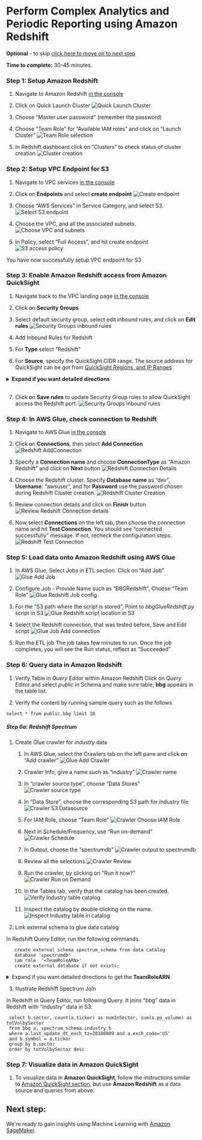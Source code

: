 # Perform Complex Analytics and Periodic Reporting using Amazon Redshift
**Optional** - to skip [click here to move on to next step](#next-step)

**Time to complete:** 30-45 minutes.

### Step 1: Setup Amazon Redshift

1. Navigate to Amazon Redshift [in the console](https://redshift.aws.amazon.com/)

1. Click on Quick Launch Cluster
  ![Quick Launch Cluster](assets/RedshiftQuickLaunch.png)

1. Choose “Master user password” (remember the password)

1. Choose “Team Role” for “Available IAM roles” and click on “Launch Cluster”
  ![Team Role selection](assets/RedshiftLaunchClusterRole.png)

1. In Redshift dashboard click on “Clusters” to check status of cluster creation
  ![Cluster creation](assets/RedshiftClusterComplete.png)

### Step 2: Setup VPC Endpoint for S3

1. Navigate to VPC services [in the console](https://quicksight.aws.amazon.com/)

1. Click on **Endpoints** and select **create endpoint**
  ![Create endpoint](assets/VPCCreateEndpoint.png)

1. Choose “AWS Services” in Service Category, and select S3.
  ![Select S3 endpoint](assets/VPCEndpointChooseS3.png)

1. Choose the VPC, and all the associated subnets.
  ![Choose VPC and subnets](assets/VPCEndpointRouteTable.png)

1. In Policy, select “Full Access”, and hit create endpoint
  ![S3 access policy](assets/VPCEndpointPolicyCreateEndpoint.png)

You have now successfully setup VPC endpoint for S3

### Step 3: Enable Amazon Redshift access from Amazon QuickSight

  1. Navigate back to the VPC landing page [in the console](https://console.aws.amazon.com/vpc/)

  1. Click on **Security Groups**

  1. Select default security group, select edit inbound rules, and click on **Edit rules**
    ![Security Groups inbound rules](assets/VPCSGInboundRules.png)

  1. Add Inbound Rules for Redshift

  1. For **Type** select "Redshift"

  1. For **Source**, specify the QuickSight CIDR range. The source address for QuickSight can be got from [QuickSight Regions, and IP Ranges](https://docs.aws.amazon.com/quicksight/latest/user/regions.html)

  <details>
  <summary><strong>Expand if you want detailed directions</strong></summary><p>

  1. Navigate to [QuickSight Regions, and IP Ranges](https://docs.aws.amazon.com/quicksight/latest/user/regions.html)

  1. Locate the section corresponding to the region your instance is running (E.g., _us_east_1_)

  1. Find the **IP address range** and copy the corresponding value (E.g., _52.23.63.224/27_).

  This is the QuickSight CIDR range needed to be configured in the Security Group setting.

  </p></details><br/>

  7. Click on **Save rules** to update Security Group rules to allow QuickSight access the Redshift port.
  ![Security Groups inbound rules](assets/VPCAddInboundRulesForQS.png)

### Step 4: In AWS Glue, check connection to Redshift
  1. Navigate to AWS Glue [in the console](https://console.aws.amazon.com/glue)

  1. Click on **Connections**, then select **Add Connection**
  ![Redshift AddConnection](assets/GlueAddRSConnection.png)

  1. Specify a **Connection name** and choose **ConnectionType** as “Amazon Redshift” and click on **Next** button
  ![Redshift Connection Details](assets/GlueRSConnectionProp.png)

  1. Choose the Redshift cluster. Specify **Database name** as “dev”, **Username**: “awsuser”, and for **Password** use the password chosen during Redshift Cluster creation.
  ![Redshift Cluster Creation](assets/GlueRSCluster.png)

  1. Review connection details and click on **Finish** button
  ![Review Redshift Connection details](assets/GlueRSReview.png)

  1. Now select **Connections** on the left tab, then choose the connection name and hit **Test Connection**. You should see “connected successfully” message. If not, recheck the configuration steps.
  ![Redshift Test Connection](assets/GlueRSTestConnection.png)

### Step 5: Load data onto Amazon Redshift using AWS Glue

  1. In AWS Glue, Select Jobs in ETL section. Click on “Add Job”
  ![Glue Add Job](assets/GlueAddJob.png)

  1. Configure Job - Provide Name such as “BBGRedshift”, Choose “Team Role”
  ![Glue Redshift Job config](assets/GlueRSJobConfig.png)

  1. For the “S3 path where the script is stored”, Point to _bbgGlueRedshift.py_ script in S3
  ![Glue Redshift script location in S3](assets/GlueRSScriptLocationinS3.png)

  1. Select the Redshift connection, that was tested before, Save and Edit script
  ![Glue Job Add connection](assets/GlueJobAddConnection.png)

  1. Run the ETL job
  The job takes few minutes to run. Once the job completes, you will see the Run status, reflect as “Succeeded”

### Step 6: Query data in Amazon Redshift
  1. Verify Table in _Query Editor_ within Amazon Redshift
  Click on _Query Editor_ and select _public_ in Schema and make sure table, **bbg** appears in the table list.

  1. Verify the content by running sample query such as the follows

  `select * from public.bbg limit 10`

   ##### Step 6a: Redshift Spectrum
   1. Create Glue crawler for _industry_ data
      1. In AWS Glue, select the Crawlers tab on the left pane and click on “Add crawler”
      ![Glue Add Crawler](assets/IndustryAddCrawler.png)

      1. Crawler Info, give a name such as “industry”
      ![Crawler name](assets/CrawlerInfo.png)

      1.	In “crawler source type”, choose “Data Stores”
      ![Crawler source type](assets/AddCrawler_SourceType.png)

      1.	In “Data Store”, choose the corresponding S3 path for industry file
      ![Crawler S3 Datasource](assets/AddCrawler_ChooseS3.png)

      1.  For IAM Role, choose “Team Role”
      ![Crawler Choose IAM Role](assets/AddCrawler_ChooseIAMRole.png)

      1.	Next in Schedule/Frequency, use “Run on-demand”
      ![Crawler Schedule](assets/AddCrawler_Schedule.png)

      1.	In Output, choose the “spectrumdb”
      ![Crawler output to spectrumdb](assets/AddCrawler_Output.png)

      1.	Review all the selections
      ![Crawler Review](assets/AddCrawler_Review.png)

      1.	Run the crawler, by clicking on "Run it now?"
      ![Crawler Run on Demand](assets/AddCrawler_RunOnDemand.png)

      1.	In the Tables tab, verify that the catalog has been created.
      ![Verify Industry table catalog](assets/SpectrumIndustryTableCatalogCreated.png)

      1.	Inspect the catalog by double clicking on the name.
      ![Inspect Industry table in catalog](assets/SpectrumIndustryTableInCatalog.png)

   1.	Link external schema to glue data catalog

   In Redshift Query Editor, run the following commands.
   ```
      create external schema spectrum_schema from data catalog
      database 'spectrumdb'
      iam_role  '<TeamRoleARN>'
      create external database if not exists;
   ```
  <details>
  <summary>Expand if you want detailed directions to get the <strong>TeamRoleARN</strong></summary><p>

  1. Navigate to IAM [in the console](https://console.aws.amazon.com/iam) and click on **Roles** in the left panel, choose **TeamRole**, copy the **Role ARN** in the summary section, and copy the TeamRoleARN
  ![IAM TeamRoleARN](assets/IAMTeamRoleARN.png)

  </p></details>

  3. Illustrate Redshift Spectrum Join

  In Redshift in Query Editor, run following Query. It joins “bbg” data in Redshift with “industry” data in S3.
   ```
    select b.sector, count(a.ticker) as numInSector, sum(a.px_volume) as totVolbySector
    from bbg a, spectrum_schema.industry b
    where a.last_update_dt_exch_tz=20180809 and a.exch_code='US'
    and b.symbol = a.ticker
    group by b.sector
    order by totVolbySector desc
   ```

### Step 7: Visualize data in Amazon QuickSight

  1. To visualize data in **Amazon QuickSight**, follow the instructions similar to [Amazon QuickSight section](../3_AmazonQuickSight), but use **Amazon Redshift** as a data source and queries from above.

## Next step:

We're ready to gain insights using Machine Learning with [Amazon SageMaker](../5_AmazonSagemaker).
